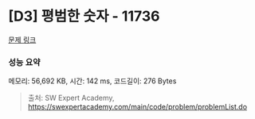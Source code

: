 # [D3] 평범한 숫자 - 11736 

[문제 링크](https://swexpertacademy.com/main/code/problem/problemDetail.do?contestProbId=AXhh-H-KwUcDFARQ) 

### 성능 요약

메모리: 56,692 KB, 시간: 142 ms, 코드길이: 276 Bytes



> 출처: SW Expert Academy, https://swexpertacademy.com/main/code/problem/problemList.do